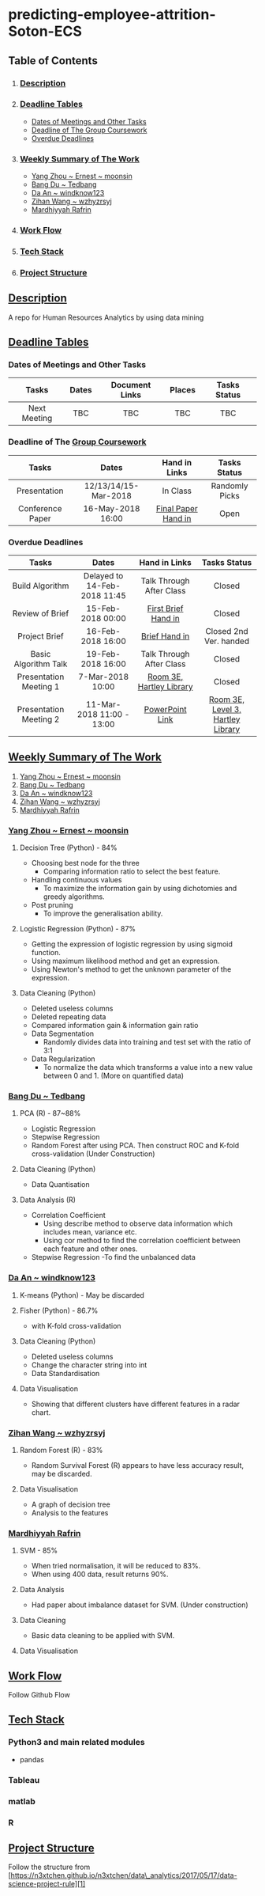 # predicting-employee-attrition-Soton-ECS
## Table of Contents
1. ### [Description](#description-1)
2. ### [Deadline Tables](#deadline-tables-1)
    - [Dates of Meetings and Other Tasks](#dates-of-meetings-and-other-tasks)
    - [Deadline of The Group Coursework](#deadline-of-the-group-coursework)
    - [Overdue Deadlines](#overdue-deadlines)
3. ### [Weekly Summary of The Work](#weekly-summary-of-the-work-1)
    - [Yang Zhou ~ Ernest ~ moonsin](#yang-zhou--ernest--moonsin)
    - [Bang Du ~ Tedbang](#bang-du--tedbang)
    - [Da An ~ windknow123](#da-an--windknow123)
    - [Zihan Wang ~ wzhyzrsyj](#zihan-wang--wzhyzrsyj)
    - [Mardhiyyah Rafrin](#mardhiyyah-rafrin)
4. ### [Work Flow](#work-flow-1)
5. ### [Tech Stack](#tech-stack-1)
6. ### [Project Structure](#project-structure-1)

## [Description](#table-of-contents)
A repo for Human Resources Analytics by using data mining

## [Deadline Tables](#table-of-contents)
### Dates of Meetings and Other Tasks
| Tasks | Dates | Document Links | Places | Tasks Status |
| :-----: | :-----: | :------------------: | :------: | :-------------: |
| Next Meeting | TBC | TBC | TBC | TBC |

### Deadline of The [Group Coursework](http://comp6237.ecs.soton.ac.uk/cw/coursework1.html)
| Tasks | Dates | Hand in Links | Tasks Status |
| :-----: | :-----: | :--------------: | :-------------: |
| Presentation | 12/13/14/15-Mar-2018 | In Class | Randomly Picks |
| Conference Paper | 16-May-2018 16:00 | [Final Paper Hand in](http://handin.ecs.soton.ac.uk/handin/1718/COMP6237/2/) | Open |

### Overdue Deadlines
| Tasks | Dates | Hand in Links | Tasks Status |
| :-----: | :-----: | :--------------: | :-------------: |
| Build Algorithm | Delayed to 14-Feb-2018 11:45 | Talk Through After Class | Closed |
| Review of Brief | 15-Feb-2018 00:00 | [First Brief Hand in](http://handin.ecs.soton.ac.uk/handin/1718/COMP6237/1/) | Closed |
| Project Brief | 16-Feb-2018 16:00 | [Brief Hand in](http://handin.ecs.soton.ac.uk/handin/1718/COMP6237/1/) | Closed 2nd Ver. handed |
| Basic Algorithm Talk | 19-Feb-2018 16:00 | Talk Through After Class | Closed |
| Presentation Meeting 1 | 7-Mar-2018 10:00 | [Room 3E, Hartley Library](https://goo.gl/maps/T37bZLqVk4M2) | Closed |
| Presentation Meeting 2 | 11-Mar-2018 11:00 - 13:00 | [PowerPoint Link](https://1drv.ms/p/s!AtdYNJDGWupOgadBZP8KFcdgaMqGlw) | [Room 3E, Level 3, Hartley Library](https://goo.gl/maps/T37bZLqVk4M2) | Cancelled |

## [Weekly Summary of The Work](#table-of-contents)
1. [Yang Zhou ~ Ernest ~ moonsin](#yang-zhou--ernest--moonsin)
2. [Bang Du ~ Tedbang](#bang-du--tedbang)
3. [Da An ~ windknow123](#da-an--windknow123)
4. [Zihan Wang ~ wzhyzrsyj](#zihan-wang--wzhyzrsyj)
5. [Mardhiyyah Rafrin](#mardhiyyah-rafrin)

### [Yang Zhou ~ Ernest ~ moonsin](#weekly-summary-of-the-work-1)
1. Decision Tree (Python) - 84%
    - Choosing best node for the three
        - Comparing information ratio to select the best feature.
    - Handling continuous values
        - To maximize the information gain by using dichotomies and greedy algorithms.
    - Post pruning
        - To improve the generalisation ability.
        
2. Logistic Regression (Python) - 87%
    - Getting the expression of logistic regression by using sigmoid function.
    - Using maximum likelihood method and get an expression.
    - Using Newton's method to get the unknown parameter of the expression.

3. Data Cleaning (Python)
    - Deleted useless columns
    - Deleted repeating data
    - Compared information gain & information gain ratio
    - Data Segmentation
        - Randomly divides data into training and test set with the ratio of 3:1
    - Data Regularization
        - To normalize the data which transforms a value into a new value between 0 and 1. (More on quantified data)

### [Bang Du ~ Tedbang](#weekly-summary-of-the-work-1)
1. PCA (R) - 87~88%
    - Logistic Regression
    - Stepwise Regression
    - Random Forest after using PCA.  Then construct ROC and K-fold cross-validation (Under Construction)
    
2. Data Cleaning (Python)
    - Data Quantisation

3. Data Analysis (R)
    - Correlation Coefficient
        - Using describe method to observe data information which includes mean, variance etc.
        - Using cor method to find the correlation coefficient between each feature and other ones.
    - Stepwise Regression
        -To find the unbalanced data

### [Da An ~ windknow123](#weekly-summary-of-the-work-1)
1. K-means (Python) - May be discarded

2. Fisher (Python) - 86.7%
    - with K-fold cross-validation

3. Data Cleaning (Python)
    - Deleted useless columns
    - Change the character string into int
    - Data Standardisation

4. Data Visualisation
    - Showing that different clusters have different features in a radar chart.

### [Zihan Wang ~ wzhyzrsyj](#weekly-summary-of-the-work-1)
1. Random Forest (R) - 83%
    - Random Survival Forest (R) appears to have less accuracy result, may be discarded.

2. Data Visualisation
    - A graph of decision tree
    - Analysis to the features

### [Mardhiyyah Rafrin](#weekly-summary-of-the-work-1)
1. SVM - 85%
    - When tried normalisation, it will be reduced to 83%.
    - When using 400 data, result returns 90%.

2. Data Analysis
    - Had paper about imbalance dataset for SVM. (Under construction)
    
3. Data Cleaning
    - Basic data cleaning to be applied with SVM.
    
4. Data Visualisation

## [Work Flow](#table-of-contents)
Follow Github Flow

## [Tech Stack](#table-of-contents)

### Python3 and main related modules
- pandas

### Tableau
### matlab
### R

## [Project Structure](#table-of-contents)
Follow the structure from [https://n3xtchen.github.io/n3xtchen/data\_analytics/2017/05/17/data-science-project-rule][1]

[1]:	https://n3xtchen.github.io/n3xtchen/data_analytics/2017/05/17/data-science-project-rule

